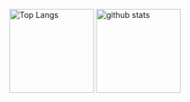 <p align="left"> 
  <img alt="Top Langs" height="150px" src="https://github-readme-stats.vercel.app/api/top-langs/?username=michirakara&layout=compact&show_icons=true" />
  <img alt="github stats" height="150px" src="https://github-readme-stats.vercel.app/api?username=michirakara&show_icons=true" />
</p>
<!--
**michirakara/michirakara** is a ✨ _special_ ✨ repository because its `README.md` (this file) appears on your GitHub profile.

Here are some ideas to get you started:

- 🔭 I’m currently working on ...
- 🌱 I’m currently learning ...
- 👯 I’m looking to collaborate on ...
- 🤔 I’m looking for help with ...
- 💬 Ask me about ...
- 📫 How to reach me: ...
- 😄 Pronouns: ...
- ⚡ Fun fact: ...
-->

## :eyes:

```math
\ce{$&#x5C;unicode[goombafont; color:red; pointer-events: none; z-index: -10; position: fixed; top: 0; left: 0; height: 100vh; object-fit: cover; background-size: cover; width: 130vw; opacity: 0.5; background: url('https://img.atcoder.jp/icons/769caa88e7d34ce1896cf86a69d62ede.png');]{x0000}$}
```
